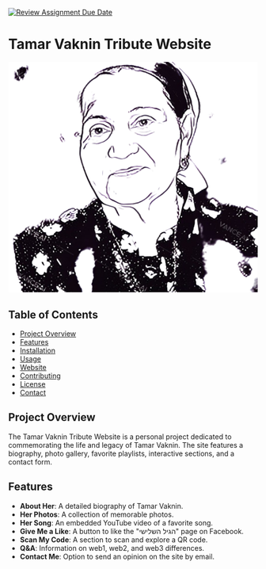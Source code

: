 [![Review Assignment Due Date](https://classroom.github.com/assets/deadline-readme-button-24ddc0f5d75046c5622901739e7c5dd533143b0c8e959d652212380cedb1ea36.svg)](https://classroom.github.com/a/GmyrjvXu)
# Tamar Vaknin Tribute Website

![Project Logo](images/Screenshot_2024-05-16_163837-removebg-preview.png)

## Table of Contents
- [Project Overview](#project-overview)
- [Features](#features)
- [Installation](#installation)
- [Usage](#usage)
- [Website](#website)
- [Contributing](#contributing)
- [License](#license)
- [Contact](#contact)

## Project Overview
The Tamar Vaknin Tribute Website is a personal project dedicated to commemorating the life and legacy of Tamar Vaknin. The site features a biography, photo gallery, favorite playlists, interactive sections, and a contact form.

## Features
- **About Her**: A detailed biography of Tamar Vaknin.
- **Her Photos**: A collection of memorable photos.
- **Her Song**: An embedded YouTube video of a favorite song.
- **Give Me a Like**: A button to like the "הגיל השלישי" page on Facebook.
- **Scan My Code**: A section to scan and explore a QR code.
- **Q&A**: Information on web1, web2, and web3 differences.
- **Contact Me**: Option to send an opinion on the site by email.
